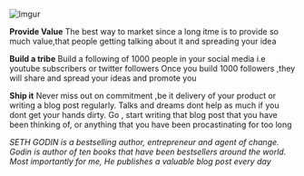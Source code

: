 ![Imgur](https://i.imgur.com/PDRCa2Q.jpg)


**Provide Value** The best way to market since a long itme is to provide so much value,that people getting talking about it and spreading your idea

**Build a tribe** Build a following of 1000 people in your social media i.e  youtube subscribers or twitter followers
 Once you build 1000 followers ,they will share and spread your ideas and promote you
 
**Ship it** Never miss out on commitment ,be it delivery of your product or writing a blog post regularly. Talks and dreams dont help
as much if you dont get your hands dirty. Go , start writing that blog post that you have been thinking of, or anything that you have been
procastinating for too long
  
*SETH GODIN is a bestselling author, entrepreneur and agent of change.
Godin is author of ten books that have been bestsellers around the world.
Most importantly for me, He publishes a valuable blog post every day*
